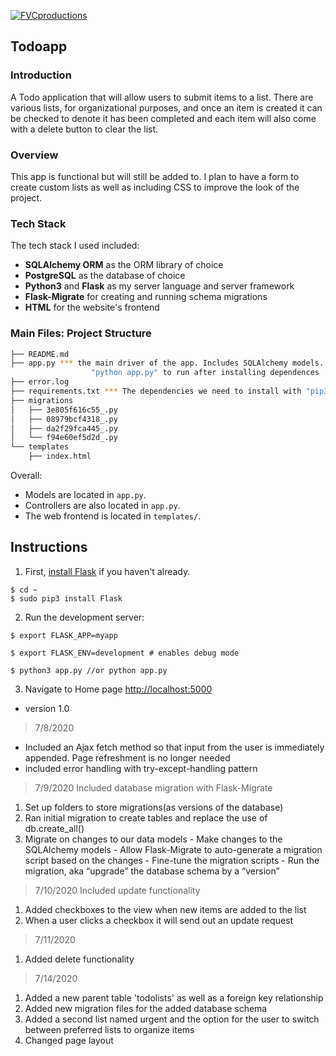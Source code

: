 <a href="http://fvcproductions.com"><img src="https://avatars1.githubusercontent.com/u/4284691?v=3&s=200" title="FVCproductions" alt="FVCproductions"></a>

<!-- [![FVCproductions](https://avatars1.githubusercontent.com/u/4284691?v=3&s=200)](http://fvcproductions.com) -->


Todoapp
---

### Introduction

A Todo application that will allow users to submit items to a list. There are various lists, for organizational purposes, and once an item is created it can be checked to denote it has been completed and each item will also come with a delete button to clear the list.

### Overview

This app is functional but will still be added to. I plan to have a form to create custom lists as well as including CSS to improve the look of the project.

### Tech Stack

The tech stack I used included:

* **SQLAlchemy ORM** as the ORM library of choice
* **PostgreSQL** as the database of choice
* **Python3** and **Flask** as my server language and server framework
* **Flask-Migrate** for creating and running schema migrations
* **HTML** for the website's frontend

### Main Files: Project Structure

  ```sh
  ├── README.md
  ├── app.py *** the main driver of the app. Includes SQLAlchemy models.
                    "python app.py" to run after installing dependences
  ├── error.log
  ├── requirements.txt *** The dependencies we need to install with "pip3 install -r requirements.txt"
  ├── migrations
  │   ├── 3e805f616c55_.py
  │   ├── 08979bcf4318_.py
  │   ├── da2f29fca445_.py
  │   └── f94e60ef5d2d_.py
  └── templates
      ├── index.html
  ```

  Overall:
  * Models are located in `app.py`.
  * Controllers are also located in `app.py`.
  * The web frontend is located in `templates/`.


  Instructions
  -----
  1. First, [install Flask](http://flask.pocoo.org/docs/1.0/installation/#install-flask) if you haven't already.

    
    $ cd ~
    $ sudo pip3 install Flask
    

  2. Run the development server:
    
    
    $ export FLASK_APP=myapp
    
    $ export FLASK_ENV=development # enables debug mode
    
    $ python3 app.py //or python app.py
    

  3. Navigate to Home page [http://localhost:5000](http://localhost:5000)





- version 1.0
> 7/8/2020
- Included an Ajax fetch method so that input from the user is immediately appended. Page refreshment is no longer needed
- included error handling with try-except-handling pattern
>7/9/2020
Included database migration with Flask-Migrate
  1. Set up folders to store migrations(as versions of the database)
  2. Ran initial migration to create tables and replace the use of db.create_all()
  3. Migrate on changes to our data models
    - Make changes to the SQLAlchemy models
    - Allow Flask-Migrate to auto-generate a migration script based on the changes
    - Fine-tune the migration scripts
    - Run the migration, aka “upgrade” the database schema by a “version”
>7/10/2020 Included update functionality
1. Added checkboxes to the view when new items are added to the list
2. When a user clicks a checkbox it will send out an update request
>7/11/2020
1. Added delete functionality
>7/14/2020
1. Added a new parent table 'todolists'  as well as a foreign key relationship
2. Added new migration files for the added database schema
3. Added a second list named urgent and the option for the user to switch between preferred lists
to organize items
4. Changed page layout
